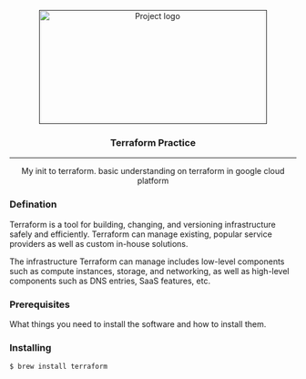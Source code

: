 <p align="center">
  <a href="" rel="noopener">
 <img width=400px height=200px src="https://www.terraform.io/assets/images/og-image-large-e60c82fe.png" alt="Project logo"></a>
</p>

<h3 align="center">Terraform Practice</h3>


---

<p align="center"> My init to terraform. basic understanding on terraform in google cloud platform
    <br> 
</p>

### Defination

Terraform is a tool for building, changing, and versioning infrastructure safely and efficiently. Terraform can manage existing, popular service providers as well as custom in-house solutions.


The infrastructure Terraform can manage includes low-level components such as compute instances, storage, and networking, as well as high-level components such as DNS entries, SaaS features, etc.

### Prerequisites

What things you need to install the software and how to install them.



### Installing

```
$ brew install terraform
```
